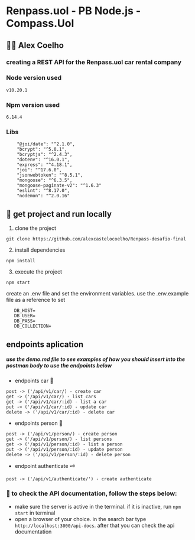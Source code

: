 #  Renpass.uol - PB Node.js - Compass.Uol

##  👨‍💻   Alex Coelho 

### creating a REST API for the Renpass.uol car rental company 
### Node version used
```
v10.20.1
```
### Npm version used
```
6.14.4
```
### Libs
```
    "@joi/date": "^2.1.0",
    "bcrypt": "^5.0.1",
    "bcryptjs": "^2.4.3",
    "dotenv": "^16.0.1",
    "express": "^4.18.1",
    "joi": "^17.6.0",
    "jsonwebtoken": "^8.5.1",
    "mongoose": "^6.3.5",
    "mongoose-paginate-v2": "^1.6.3"
    "eslint": "^8.17.0",
    "nodemon": "^2.0.16"
````

## :beginner: get project and run locally
1. clone the project
 ```
 git clone https://github.com/alexcastelocoelho/Renpass-desafio-final
 ```
2. install dependencies
 ```
 npm install
 ```
3. execute the project
 ```
 npm start
 ```
create an .env file and set the environment variables. use the .env.example file as a reference to set
 ```
    DB_HOST=
    DB_USER=
    DB_PASS=
    DB_COLLECTION=

 ```
 
## endpoints aplication 
##### use the demo.md file to see examples of how you should insert into the postman body to use the endpoints below

* endpoints car :car:
 ```
 post -> ('/api/v1/car/) - create car
 get -> ('/api/v1/car/) - list cars
 get -> ('/api/v1/car/:id) - list a car
 put -> ('/api/v1/car/:id) - update car
 delete -> ('/api/v1/car/:id) - delete car
 ```
 * endpoints person 👨
 ```
 post -> ('/api/v1/person/) - create person
 get -> ('/api/v1/person/) - list persons
 get -> ('/api/v1/person/:id) - list a person
 put -> ('/api/v1/person/:id) - update person
 delete -> ('/api/v1/person/:id) - delete person
 ```
* endpoint authenticate :old_key:
```
post -> ('/api/v1/authenticate/') - create authenticate
``` 

### :scroll: to check the API documentation, follow the steps below:
* make sure the server is active in the terminal. if it is inactive, run `npm start` in terminal
* open a browser of your choice. in the search bar type `http://localhost:3000/api-docs`. after that you can check the api documentation